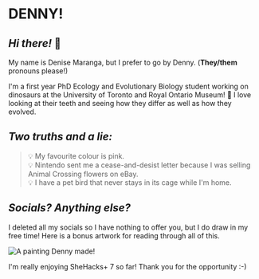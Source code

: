 # DENNY!

## <i>Hi there!</i> 🎉

My name is Denise Maranga, but I prefer to go by Denny. (<b>They/them</b> pronouns please!)

I'm a first year PhD Ecology and Evolutionary Biology student working on dinosaurs at the University of Toronto and Royal Ontario Museum! 🎇 I love looking at their teeth and seeing how they differ as well as how they evolved.

## <i>Two truths and a lie:</i>

>💡 My favourite colour is pink.<br>
>💡 Nintendo sent me a cease-and-desist letter because I was selling Animal Crossing flowers on eBay.<br>
>💡 I have a pet bird that never stays in its cage while I'm home.

## <i>Socials? Anything else?</i>

I deleted all my socials so I have nothing to offer you, but I do draw in my free time! Here is a bonus artwork for reading through all of this.

![A painting Denny made!](https://cdna.artstation.com/p/assets/images/images/001/873/416/large/denny-m-warmup-small.jpg?1454049583 "Artwork (c) Denny")

I'm really enjoying SheHacks+ 7 so far! Thank you for the opportunity :-)